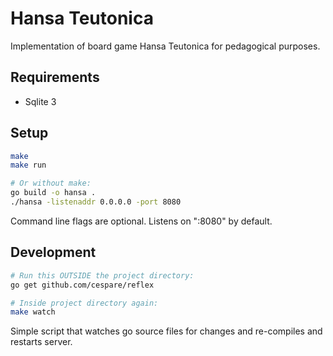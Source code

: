 # Hansa Teutonica

Implementation of board game Hansa Teutonica for pedagogical purposes.

## Requirements

* Sqlite 3

## Setup

```sh
make
make run

# Or without make:
go build -o hansa .
./hansa -listenaddr 0.0.0.0 -port 8080
```

Command line flags are optional. Listens on ":8080" by default.

## Development

```sh
# Run this OUTSIDE the project directory:
go get github.com/cespare/reflex

# Inside project directory again:
make watch
```

Simple script that watches go source files for changes and re-compiles and restarts server.
